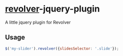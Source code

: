 # [revolver](https://github.com/johnnyfreeman/revolver)-jquery-plugin


A little jquery plugin for Revolver

## Usage

```javascript
$('my-slider').revolver({slidesSelector: '.slide'});
```
